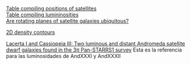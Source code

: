 [Table compiling positions of satellites](https://arxiv.org/pdf/1307.6210.pdf)    
[Table compiling lumininosities](http://arxiv.org/pdf/1401.1208v2.pdf)  
[Are rotating planes of satellite galaxies ubiquitous?](http://arxiv.org/abs/1505.05876)  

[2D density contours](https://gist.github.com/adrn/3993992)  

[Lacerta I and Cassiopeia III: Two luminous and distant Andromeda satellite dwarf galaxies found in the 3π Pan-STARRS1 survey](https://arxiv.org/abs/1305.5301v1) Esta es la referencia para las luminosidades de AndXXXI y AndXXXII